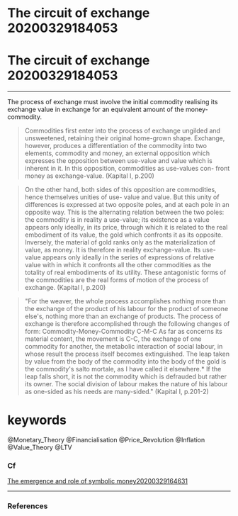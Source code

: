 The circuit of exchange 20200329184053
======================================



# The circuit of exchange 20200329184053
--------------------

The process of exchange must involve the initial commodity realising its exchange value in exchange for an equivalent amount of the money-commodity.

>Commodities first enter into the process of exchange ungilded   and unsweetened, retaining their original home-grown shape.   Exchange, however, produces a differentiation of the commodity   into two elements, commodity and money, an external opposition   which expresses the opposition between use-value and value which   is inherent in it. In this opposition, commodities as use-values con-  front money as exchange-value. 
(Kapital I, p.200)

>On the other hand, both sides of   this opposition are commodities, hence themselves unities of use-  value and value. But this unity of differences is expressed at two   opposite poles, and at each pole in an opposite way. This is the   alternating relation between the two poles: the commodity is in   reality a use-value; its existence as a value appears only ideally, in   its price, through which it is related to the real embodiment of its   value, the gold which confronts it as its opposite. Inversely, the   material of gold ranks only as the materialization of value, as   money. It is therefore in reality exchange-value. Its use-value appears only ideally in the series of expressions of relative value with  in which it confronts all the other commodities as the totality of real embodiments of its utility. These antagonistic forms of the  commodities are the real forms of motion of the process of exchange. 
(Kapital I, p.200)

>"For the weaver, the whole process accomplishes nothing more than the   exchange of the product of his labour for the product of someone   else's, nothing more than an exchange of products.   The process of exchange is therefore accomplished through the   following changes of form:   Commodity-Money-Commodity   C-M-C   As far as concerns its material content, the movement is C-C, the exchange of one commodity for another, the metabolic interaction of social labour, in whose result the process itself becomes extinguished. The leap taken by value from the body of the commodity into the body of   the gold is the commodity's salto mortale, as I have called it elsewhere.* If the leap falls short, it is not the commodity which is defrauded but rather its owner. The social division of labour makes the nature of his labour as one-sided as his needs are many-sided."
(Kapital I, p.201-2)


# keywords

@Monetary_Theory @Financialisation @Price_Revolution @Inflation @Value_Theory @LTV

### Cf

[The emergence and role of symbolic money20200329164631](Marx%20outline%2FThe%20emergence%20and%20role%20of%20symbolic%20money20200329164631.md)

---

### References
